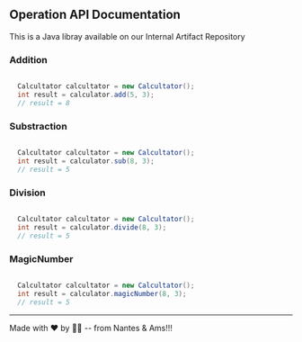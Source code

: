 

## Operation API Documentation

This is a Java libray available on our Internal Artifact Repository


### Addition

```java

  Calcultator calcultator = new Calcultator();
  int result = calculator.add(5, 3);
  // result = 8

```

### Substraction

```java

  Calcultator calcultator = new Calcultator();
  int result = calculator.sub(8, 3);
  // result = 5

```

### Division

```java

  Calcultator calcultator = new Calcultator();
  int result = calculator.divide(8, 3);
  // result = 5

```

### MagicNumber

```java

  Calcultator calcultator = new Calcultator();
  int result = calculator.magicNumber(8, 3);
  // result = 5

```

---

Made with ❤️  by 👨‍💻  -- from Nantes & Ams!!! 
